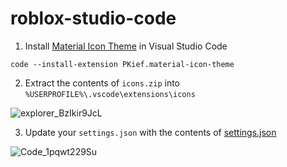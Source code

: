 # roblox-studio-code

1) Install [Material Icon Theme](https://marketplace.visualstudio.com/items?itemName=PKief.material-icon-theme) in Visual Studio Code
```{r, engine='bash', count_lines}
code --install-extension PKief.material-icon-theme
```

2) Extract the contents of `icons.zip` into `%USERPROFILE%\.vscode\extensions\icons`

![explorer_BzIkir9JcL](https://user-images.githubusercontent.com/27824159/179255361-d6aa6b08-39eb-4d22-b0ce-1ccafb797379.png)

3) Update your `settings.json` with the contents of [settings.json](settings.json)

![Code_1pqwt229Su](https://user-images.githubusercontent.com/27824159/179254625-87cb0320-8425-41a0-bead-4e3ee6a03500.png)


